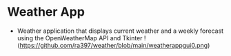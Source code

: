 # Weather App
- Weather application that displays current weather and a weekly forecast using the OpenWeatherMap API and Tkinter
!(https://github.com/ra397/weather/blob/main/weatherappgui0.png)
